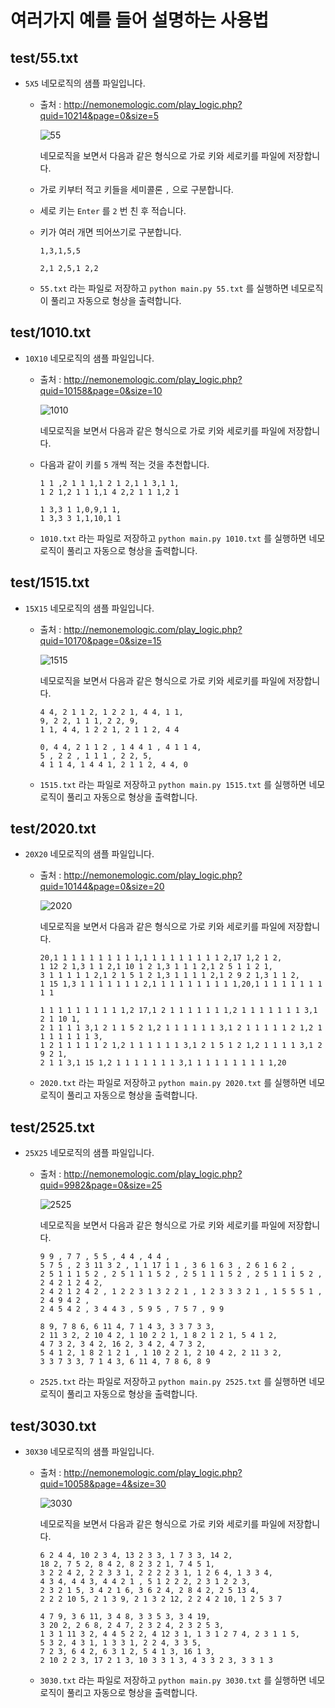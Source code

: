 # 여러가지 예를 들어 설명하는 사용법

## test/55.txt

- `5X5` 네모로직의 샘플 파일입니다. 

  - 출처 : http://nemonemologic.com/play_logic.php?quid=10214&page=0&size=5

    ![55](https://user-images.githubusercontent.com/16812446/72774532-4d498180-3c4e-11ea-94df-0bc3c851a379.png)

    네모로직을 보면서 다음과 같은 형식으로 가로 키와 세로키를 파일에 저장합니다. 

  - 가로 키부터 적고 키들을 세미콜론 `,` 으로 구분합니다.

  - 세로 키는 `Enter` 를 `2` 번 친 후 적습니다. 

  - 키가 여러 개면 띄어쓰기로 구분합니다. 

    ```
    1,3,1,5,5

    2,1 2,5,1 2,2
    ```
  
  - `55.txt` 라는 파일로 저장하고 `python main.py 55.txt` 를 실행하면 네모로직이 풀리고 자동으로 형상을 출력합니다. 

## test/1010.txt

- `10X10` 네모로직의 샘플 파일입니다. 

  - 출처 : http://nemonemologic.com/play_logic.php?quid=10158&page=0&size=10

    ![1010](https://user-images.githubusercontent.com/16812446/72774538-53d7f900-3c4e-11ea-8cb4-2d6716d42533.png)

    네모로직을 보면서 다음과 같은 형식으로 가로 키와 세로키를 파일에 저장합니다. 

  - 다음과 같이 키를 `5` 개씩 적는 것을 추천합니다. 

    ```
    1 1 ,2 1 1 1,1 2 1 2,1 1 3,1 1,
    1 2 1,2 1 1 1,1 4 2,2 1 1 1,2 1

    1 3,3 1 1,0,9,1 1,
    1 3,3 3 1,1,10,1 1
    ```

  - `1010.txt` 라는 파일로 저장하고 `python main.py 1010.txt` 를 실행하면 네모로직이 풀리고 자동으로 형상을 출력합니다. 

## test/1515.txt

- `15X15` 네모로직의 샘플 파일입니다. 

  - 출처 : http://nemonemologic.com/play_logic.php?quid=10170&page=0&size=15

    ![1515](https://user-images.githubusercontent.com/16812446/72774545-5a667080-3c4e-11ea-951d-7668876134ac.png)

    네모로직을 보면서 다음과 같은 형식으로 가로 키와 세로키를 파일에 저장합니다.

    ```
    4 4, 2 1 1 2, 1 2 2 1, 4 4, 1 1,
    9, 2 2, 1 1 1, 2 2, 9,
    1 1, 4 4, 1 2 2 1, 2 1 1 2, 4 4

    0, 4 4, 2 1 1 2 , 1 4 4 1 , 4 1 1 4,
    5 , 2 2 , 1 1 1 , 2 2, 5, 
    4 1 1 4, 1 4 4 1, 2 1 1 2, 4 4, 0
    ```

  - `1515.txt` 라는 파일로 저장하고 `python main.py 1515.txt` 를 실행하면 네모로직이 풀리고 자동으로 형상을 출력합니다. 


## test/2020.txt

- `20X20` 네모로직의 샘플 파일입니다. 

  - 출처 : http://nemonemologic.com/play_logic.php?quid=10144&page=0&size=20

    ![2020](https://user-images.githubusercontent.com/16812446/72774553-60f4e800-3c4e-11ea-97fb-69e4da7488a7.png)

    네모로직을 보면서 다음과 같은 형식으로 가로 키와 세로키를 파일에 저장합니다.

    ```
    20,1 1 1 1 1 1 1 1 1 1,1 1 1 1 1 1 1 1 1 2,17 1,2 1 2,
    1 12 2 1,3 1 1 2,1 10 1 2 1,3 1 1 1 2,1 2 5 1 1 2 1,
    3 1 1 1 1 1 2,1 2 1 5 1 2 1,3 1 1 1 1 2,1 2 9 2 1,3 1 1 2,
    1 15 1,3 1 1 1 1 1 1 1 2,1 1 1 1 1 1 1 1 1 1,20,1 1 1 1 1 1 1 1 1 1

    1 1 1 1 1 1 1 1 1 1,2 17,1 2 1 1 1 1 1 1 1,2 1 1 1 1 1 1 1 3,1 2 1 10 1,
    2 1 1 1 1 3,1 2 1 1 5 2 1,2 1 1 1 1 1 1 3,1 2 1 1 1 1 1 2 1,2 1 1 1 1 1 1 1 3,
    1 2 1 1 1 1 1 2 1,2 1 1 1 1 1 1 3,1 2 1 5 1 2 1,2 1 1 1 1 3,1 2 9 2 1,
    2 1 1 3,1 15 1,2 1 1 1 1 1 1 1 3,1 1 1 1 1 1 1 1 1 1,20
    ```

  - `2020.txt` 라는 파일로 저장하고 `python main.py 2020.txt` 를 실행하면 네모로직이 풀리고 자동으로 형상을 출력합니다. 

## test/2525.txt

- `25X25` 네모로직의 샘플 파일입니다. 

  - 출처 : http://nemonemologic.com/play_logic.php?quid=9982&page=0&size=25

    ![2525](https://user-images.githubusercontent.com/16812446/72774557-66eac900-3c4e-11ea-9420-b733b1b3eee9.png)

    네모로직을 보면서 다음과 같은 형식으로 가로 키와 세로키를 파일에 저장합니다.

    ```
    9 9 , 7 7 , 5 5 , 4 4 , 4 4 ,
    5 7 5 , 2 3 11 3 2 , 1 1 17 1 1 , 3 6 1 6 3 , 2 6 1 6 2 ,
    2 5 1 1 1 5 2 , 2 5 1 1 1 5 2 , 2 5 1 1 1 5 2 , 2 5 1 1 1 5 2 , 2 4 2 1 2 4 2,
    2 4 2 1 2 4 2 , 1 2 2 3 1 3 2 2 1 , 1 2 3 3 3 2 1 , 1 5 5 5 1 , 2 4 9 4 2 ,
    2 4 5 4 2 , 3 4 4 3 , 5 9 5 , 7 5 7 , 9 9

    8 9, 7 8 6, 6 11 4, 7 1 4 3, 3 3 7 3 3, 
    2 11 3 2, 2 10 4 2, 1 10 2 2 1, 1 8 2 1 2 1, 5 4 1 2,
    4 7 3 2, 3 4 2, 16 2, 3 4 2, 4 7 3 2,
    5 4 1 2, 1 8 2 1 2 1 , 1 10 2 2 1, 2 10 4 2, 2 11 3 2,
    3 3 7 3 3, 7 1 4 3, 6 11 4, 7 8 6, 8 9
    ```

  - `2525.txt` 라는 파일로 저장하고 `python main.py 2525.txt` 를 실행하면 네모로직이 풀리고 자동으로 형상을 출력합니다. 

## test/3030.txt

- `30X30` 네모로직의 샘플 파일입니다. 

  - 출처 : http://nemonemologic.com/play_logic.php?quid=10058&page=4&size=30

    ![3030](https://user-images.githubusercontent.com/16812446/72774566-6ce0aa00-3c4e-11ea-90ce-1703bd6bdc8f.png)

    네모로직을 보면서 다음과 같은 형식으로 가로 키와 세로키를 파일에 저장합니다.

    ```
    6 2 4 4, 10 2 3 4, 13 2 3 3, 1 7 3 3, 14 2,
    18 2, 7 5 2, 8 4 2, 8 2 3 2 1, 7 4 5 1,
    3 2 2 4 2, 2 2 3 3 1, 2 2 2 2 3 1, 1 2 6 4, 1 3 3 4,
    4 3 4, 4 4 3, 4 4 2 1 , 5 1 2 2 2, 2 3 1 2 2 3,
    2 3 2 1 5, 3 4 2 1 6, 3 6 2 4, 2 8 4 2, 2 5 13 4,
    2 2 2 10 5, 2 1 3 9, 2 1 3 2 12, 2 2 4 2 10, 1 2 5 3 7

    4 7 9, 3 6 11, 3 4 8, 3 3 5 3, 3 4 19,
    3 20 2, 2 6 8, 2 4 7, 2 3 2 4, 2 3 2 5 3,
    1 3 1 11 3 2, 4 4 5 2 2, 4 12 3 1, 1 3 1 2 7 4, 2 3 1 1 5,
    5 3 2, 4 3 1, 1 3 3 1, 2 2 4, 3 3 5,
    7 2 3, 6 4 2, 6 3 1 2, 5 4 1 3, 16 1 3,
    2 10 2 2 3, 17 2 1 3, 10 3 3 1 3, 4 3 3 2 3, 3 3 1 3
    ```

  - `3030.txt` 라는 파일로 저장하고 `python main.py 3030.txt` 를 실행하면 네모로직이 풀리고 자동으로 형상을 출력합니다. 
